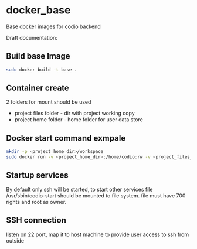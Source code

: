 docker_base
===========

Base docker images for codio backend


Draft documentation:

## Build base Image
``` bash
sudo docker build -t base .
```

## Container create
2 folders for mount should be used

* project files folder - dir with project working copy
* project home folder - home folder for user data store

## Docker start command exmpale
``` bash
mkdir -p <project_home_dir>/workspace
sudo docker run -v <project_home_dir>:/home/codio:rw -v <project_files_dir>:/home/codio/workspace:rw -d base:latest /sbin/init
```

## Startup services
By default only ssh will be started, to start other services file /usr/sbin/codio-start should be mounted to file system. file must have 700 rights and root as owner.


## SSH connection
listen on 22 port, map it to host machine to provide user access to ssh from outside